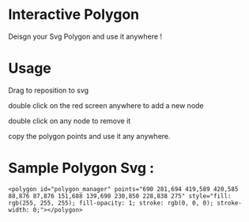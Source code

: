 # Interactive Polygon
Deisgn your Svg Polygon and use it anywhere !

# Usage 

Drag to reposition to svg 

double click on the red screen anywhere to add a new node

double click on any node to remove it

copy the polygon points and use it any anywhere.

# Sample Polygon Svg : 
```
<polygon id="polygon_manager" points="690 281,694 419,589 420,585 88,876 87,876 151,688 139,690 230,850 228,838 275" style="fill: rgb(255, 255, 255); fill-opacity: 1; stroke: rgb(0, 0, 0); stroke-width: 0;"></polygon>
```
